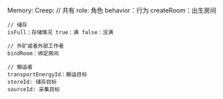 Memory:
  Creep:
    // 共有
    role: 角色
    behavior：行为
    createRoom：出生房间

    // 储存
    isFull：存储情况 true：满 false：没满

    // 外矿或者外部工作者
    bindRoom：绑定房间

    // 搬运者
    transportEnergyId：搬运目标
    storeId: 储存目标
    sourceId: 采集目标

